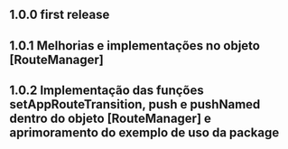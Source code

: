 ## 1.0.0 first release

## 1.0.1 Melhorias e implementações no objeto [RouteManager]

## 1.0.2 Implementação das funções setAppRouteTransition, push e pushNamed dentro do objeto [RouteManager] e aprimoramento do exemplo de uso da package